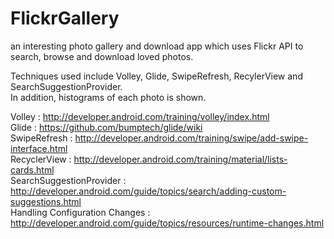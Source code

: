 # FlickrGallery
an interesting photo gallery and download app which uses Flickr API to search, browse and download loved photos.<p>

Techniques used include Volley, Glide, SwipeRefresh, RecylerView and SearchSuggestionProvider.<br>
In addition, histograms of each photo is shown.<p>

Volley : http://developer.android.com/training/volley/index.html<br>
Glide : https://github.com/bumptech/glide/wiki<br>
SwipeRefresh : http://developer.android.com/training/swipe/add-swipe-interface.html<br>
RecyclerView : http://developer.android.com/training/material/lists-cards.html<br>
SearchSuggestionProvider : http://developer.android.com/guide/topics/search/adding-custom-suggestions.html<br>
Handling Configuration Changes : http://developer.android.com/guide/topics/resources/runtime-changes.html<p>
